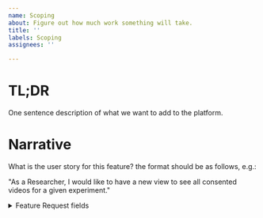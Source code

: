 ```yaml
---
name: Scoping
about: Figure out how much work something will take.
title: ''
labels: Scoping
assignees: ''

---
```


# TL;DR
One sentence description of what we want to add to the platform.

# Narrative
What is the user story for this feature? the format should be as follows, e.g.: 

"As a Researcher, I would like to have a new view to see all consented videos for a given experiment."

<details>
<summary>Feature Request fields</summary>
<p>
**With this `details` wrapper, you can just use this ticket to record your findings.
When you're ready to turn this into an implementation request, delete the scoping label and
this wrapper, leaving only the filled out information.**

# Acceptance Criteria
A precise description of how/when this issue will be considered closed, e.g.:

- [ ] Tests for new feature
- [ ] QA on new feature
- [ ] Sign off from Kim

# Implementation Notes
Leave important notes/suggestions here for implementation (important files, suggested approaches, etc.)

</p>
</details>

